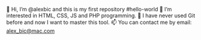 👋 Hi, I’m @alexbic and this is my first repository #hello-world
👀 I’m interested in HTML, CSS, JS and PHP programming.
🌱 I have never used Git before and now I want to master this tool.
📫 You can contact me by email: alex_bic@mac.com
